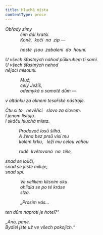 ```yaml
---
title: Hluchá místa
contentType: prose
---
```


<section>

_Obřady zimy  
            čím dál kratší.  
            Koně,  kočí  na  zip —_

</section>

<section>

            _hosté  jsou  zabaleni  do  houní._

</section>

<section>

_U všech šťastných náhod půlkruhem ti samí.  
U všech šťastných nehod  
nějací mlsouni._

</section>

<section>

            _Muž,  
            celý Ježíš,  
            odemyká o samotě dům —_

</section>

<section>

_v altánku za oknem tesařské nástroje._

</section>

<section>

_Čtu si to   nevěřící   slovo za slovem.  
I jenom listuju.  
I skáču hluchá místa._

</section>

<section>

           _Prodavač losů šilhá.  
           A žena bez prsů visí mu  
           kolem krku,   leží mu celou vahou_

</section>

<section>

           _rudě  květovaná  na  těle,_

</section>

<section>

_snad se loučí,  
snad se ještě miluje,  
snad spí._

</section>

<section>

            _Ve velikém klisním oku  
            ohlídla se po té kráse  
            slza._

</section>

<section>

            _„Prosím vás…_

</section>

<section>

_ten dům naproti je hotel?“_

</section>

<section>

_„Ano, pane.  
Bydlel jste už ve všech pokojích.“_

</section>
